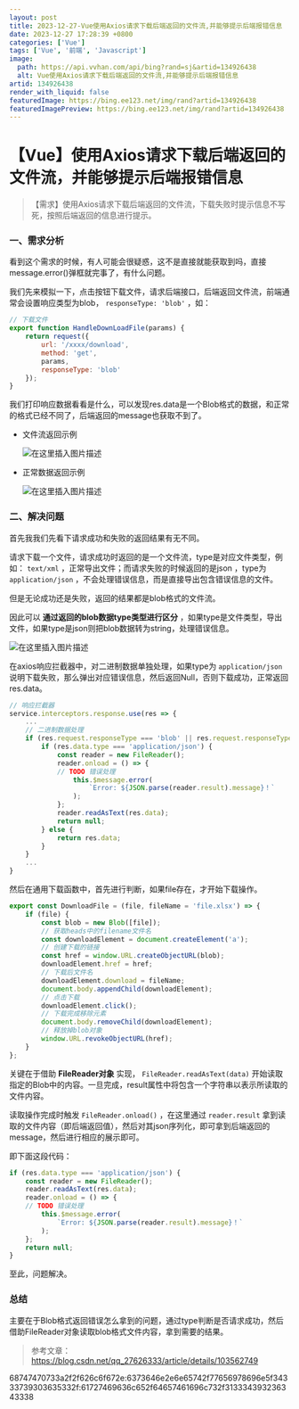 ```yaml
---
layout: post
title: 2023-12-27-Vue使用Axios请求下载后端返回的文件流,并能够提示后端报错信息
date: 2023-12-27 17:28:39 +0800
categories: ['Vue']
tags: ['Vue', '前端', 'Javascript']
image:
  path: https://api.vvhan.com/api/bing?rand=sj&artid=134926438
  alt: Vue使用Axios请求下载后端返回的文件流,并能够提示后端报错信息
artid: 134926438
render_with_liquid: false
featuredImage: https://bing.ee123.net/img/rand?artid=134926438
featuredImagePreview: https://bing.ee123.net/img/rand?artid=134926438
---
```


# 【Vue】使用Axios请求下载后端返回的文件流，并能够提示后端报错信息

> 【需求】使用Axios请求下载后端返回的文件流，下载失败时提示信息不写死，按照后端返回的信息进行提示。

### 一、需求分析

看到这个需求的时候，有人可能会很疑惑，这不是直接就能获取到吗，直接message.error()弹框就完事了，有什么问题。
  
我们先来模拟一下，点击按钮下载文件，请求后端接口，后端返回文件流，前端通常会设置响应类型为blob，
`responseType: 'blob'`
，如：

```javascript
// 下载文件
export function HandleDownLoadFile(params) {
    return request({
        url: '/xxxx/download',
        method: 'get',
        params,
        responseType: 'blob'
    });
}

```

我们打印响应数据看看是什么，可以发现res.data是一个Blob格式的数据，和正常的格式已经不同了，后端返回的message也获取不到了。

* 文件流返回示例
    
  ![在这里插入图片描述](https://i-blog.csdnimg.cn/blog_migrate/5f39352d7714ed0f5b63523d7edba747.png)
* 正常数据返回示例
    
  ![在这里插入图片描述](https://i-blog.csdnimg.cn/blog_migrate/91413fcb311d679855231ad789f4b3e4.png)

### 二、解决问题

首先我我们先看下请求成功和失败的返回结果有无不同。
  
请求下载一个文件，请求成功时返回的是一个文件流，type是对应文件类型，例如：
`text/xml`
，正常导出文件；而请求失败的时候返回的是json ，type为
`application/json`
，不会处理错误信息，而是直接导出包含错误信息的文件。
  
但是无论成功还是失败，返回的结果都是blob格式的文件流。

因此可以
**通过返回的blob数据type类型进行区分**
，如果type是文件类型，导出文件，如果type是json则把blob数据转为string，处理错误信息。

![在这里插入图片描述](https://i-blog.csdnimg.cn/blog_migrate/2c5942cea6d2f3d03eb7d8eb517f5070.png)
  
在axios响应拦截器中，对二进制数据单独处理，如果type为
`application/json`
说明下载失败，那么弹出对应错误信息，然后返回Null，否则下载成功，正常返回res.data。

```javascript
// 响应拦截器
service.interceptors.response.use(res => {
    ...
    // 二进制数据处理
    if (res.request.responseType === 'blob' || res.request.responseType === 'arraybuffer') {
        if (res.data.type === 'application/json') {
            const reader = new FileReader();
            reader.onload = () => {
            // TODO 错误处理
                this.$message.error(
                    `Error: ${JSON.parse(reader.result).message}！`
                );
            };
            reader.readAsText(res.data);
            return null;
        } else {
            return res.data;
        }
    }
    ...
}

```

然后在通用下载函数中，首先进行判断，如果file存在，才开始下载操作。

```javascript
export const DownloadFile = (file, fileName = 'file.xlsx') => {
    if (file) {
        const blob = new Blob([file]);
        // 获取heads中的filename文件名
        const downloadElement = document.createElement('a');
        // 创建下载的链接
        const href = window.URL.createObjectURL(blob);
        downloadElement.href = href;
        // 下载后文件名
        downloadElement.download = fileName;
        document.body.appendChild(downloadElement);
        // 点击下载
        downloadElement.click();
        // 下载完成移除元素
        document.body.removeChild(downloadElement);
        // 释放掉blob对象
        window.URL.revokeObjectURL(href);
    }
};

```

关键在于借助
**FileReader对象**
实现，
`FileReader.readAsText(data)`
开始读取指定的Blob中的内容。一旦完成，result属性中将包含一个字符串以表示所读取的文件内容。
  
读取操作完成时触发
`FileReader.onload()`
，在这里通过
`reader.result`
拿到读取的文件内容（即后端返回值），然后对其json序列化，即可拿到后端返回的message，然后进行相应的展示即可。
  
即下面这段代码：

```javascript
if (res.data.type === 'application/json') {
    const reader = new FileReader();
    reader.readAsText(res.data);
    reader.onload = () => {
    // TODO 错误处理
        this.$message.error(
            `Error: ${JSON.parse(reader.result).message}！`
        );
    };
    return null;
}

```

至此，问题解决。

### 总结

主要在于Blob格式返回错误怎么拿到的问题，通过type判断是否请求成功，然后借助FileReader对象读取blob格式文件内容，拿到需要的结果。

> 参考文章：
> <https://blog.csdn.net/qq_27626333/article/details/103562749>

68747470733a2f2f626c6f672e:6373646e2e6e65742f77656978696e5f34333739303635332f:61727469636c652f64657461696c732f313334393236343338